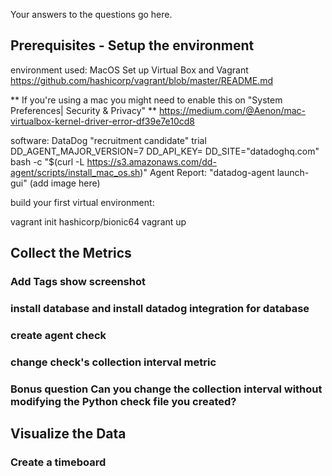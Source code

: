 Your answers to the questions go here.
## Prerequisites - Setup the environment
  environment used: MacOS
  Set up Virtual Box and Vagrant https://github.com/hashicorp/vagrant/blob/master/README.md
  
  ** If you're using a mac you might need to enable this on "System Preferences| Security & Privacy" **
  https://medium.com/@Aenon/mac-virtualbox-kernel-driver-error-df39e7e10cd8
  
  software: DataDog "recruitment candidate" trial
  DD_AGENT_MAJOR_VERSION=7 DD_API_KEY= DD_SITE="datadoghq.com" bash -c "$(curl -L https://s3.amazonaws.com/dd-agent/scripts/install_mac_os.sh)"
  Agent Report: "datadog-agent launch-gui" (add image here)
  
  build your first virtual environment:

vagrant init hashicorp/bionic64
vagrant up
  
## Collect the Metrics
### Add Tags show screenshot

### install database and install datadog integration for database

### create agent check

### change check's collection interval metric

### Bonus question Can you change the collection interval without modifying the Python check file you created?

## Visualize the Data
### Create a timeboard




  

